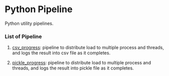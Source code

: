 # Python Pipeline
Python utility pipelines.

### List of Pipeline
1. [csv_progress](./pipelines/csv_progress.py): pipeline to distribute load to multiple process and threads, and logs the result into csv file as it completes.

2. [pickle_progress](./pipelines/pickle_progress.py): pipeline to distribute load to multiple process and threads, and logs the result into pickle file as it completes.